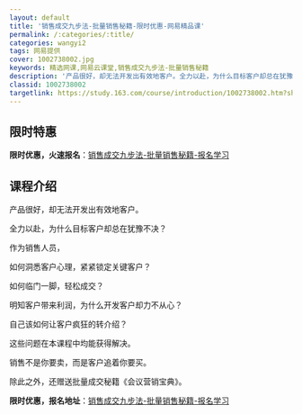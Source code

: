 ```yaml
---
layout: default
title: '销售成交九步法-批量销售秘籍-限时优惠-网易精品课'
permalink: /:categories/:title/
categories: wangyi2
tags: 网易提供
cover: 1002738002.jpg
keywords: 精选网课,网易云课堂,销售成交九步法-批量销售秘籍
description: '产品很好，却无法开发出有效地客户。全力以赴，为什么目标客户却总在犹豫不决？作为销售人员，如何洞悉客户心理，紧紧锁定关键客'
classid: 1002738002
targetlink: https://study.163.com/course/introduction/1002738002.htm?share=1&shareId=1025206652&utm_campaign=share&utm_medium=iphoneShare&utm_source=&utm_u=1025206652
---
```


## 限时特惠

**限时优惠，火速报名**：[销售成交九步法-批量销售秘籍-报名学习](https://study.163.com/course/introduction/1002738002.htm?share=1&shareId=1025206652&utm_campaign=share&utm_medium=iphoneShare&utm_source=&utm_u=1025206652)

## 课程介绍

产品很好，却无法开发出有效地客户。

全力以赴，为什么目标客户却总在犹豫不决？                   



作为销售人员，

如何洞悉客户心理，紧紧锁定关键客户？

如何临门一脚，轻松成交？

明知客户带来利润，为什么开发客户却力不从心？

自己该如何让客户疯狂的转介绍？



这些问题在本课程中均能获得解决。



销售不是你要卖，而是客户追着你要买。



除此之外，还赠送批量成交秘籍《会议营销宝典》。

**限时优惠，报名地址**：[销售成交九步法-批量销售秘籍-报名学习](https://study.163.com/course/introduction/1002738002.htm?share=1&shareId=1025206652&utm_campaign=share&utm_medium=iphoneShare&utm_source=&utm_u=1025206652)


